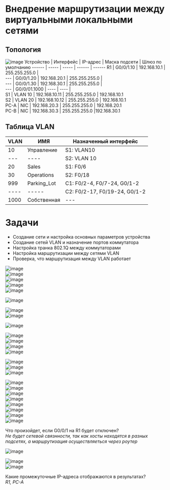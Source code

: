 # Внедрение маршрутизации между виртуальными локальными сетями  
## Топология  
![image](https://github.com/user-attachments/assets/743c7b61-edda-4bef-8f21-c8c93f3b9bb6)
Устройство | Интерфейс | IP-адрес | Маска подсети | Шлюз по умолчанию 
------ | ----- | ----- | ------ | ------ 
R1 | G0/0/1.10 | 192.168.10.1 | 255.255.255.0 |  
---   | G0/0/1.20 | 192.168.20.1 | 255.255.255.0 |  
---   | G0/0/1.30 | 192.168.30.1 | 255.255.255.0 |  
---   | G0/0/01.1000 | ---- | ---- |  
S1 | VLAN 10 | 192.168.10.11 | 255.255.255.0 | 192.168.10.1  
S2 | VLAN 20 | 192.168.10.12 | 255.255.255.0 | 192.168.10.1  
PC-A | NIC | 192.168.20.3 | 255.255.255.0 | 192.168.20.1  
PC-B | NIC | 192.168.30.3 | 255.255.255.0 |192.168.30.1  

## Таблица VLAN  
VLAN | ИМЯ | Назначенный интерфейс   
---- | ---- | -----  
10 | Управление | S1: VLAN10
--- | ---- | S2: VLAN 10  
20 | Sales | S1: F0/6  
30 | Operations | S2: F0/18  
999 | Parking_Lot | С1: F0/2-4, F0/7-24, G0/1-2
---- | ----- |  С2: F0/2-17, F0/19-24, G0/1-2  
1000 | Собственная | ---
   
# Задачи  
* Создание сети и настройка основных параметров устройства
* Создание сетей VLAN и назначение портов коммутатора
* Настройка транка 802.1Q между коммутаторами
* Настройка маршрутизации между сетями VLAN
* Проверка, что маршрутизация между VLAN работает  

![image](https://github.com/user-attachments/assets/08d7d433-db50-4a8a-9b50-a1eedd637a02)  
![image](https://github.com/user-attachments/assets/b6012c73-4c31-437c-9760-80c39cb4a4c4)  
![image](https://github.com/user-attachments/assets/7fd572f7-5c0e-4de8-a7ab-dcecbccaa38a)  
![image](https://github.com/user-attachments/assets/f450a584-5e5b-4cda-97a7-147c9274a4f5)  
![image](https://github.com/user-attachments/assets/15dfcbe5-49b7-433a-a007-d474e5fd9e1b)

![image](https://github.com/user-attachments/assets/b2134b74-8542-4a8a-96c5-444dd056f3b2)
     
![image](https://github.com/user-attachments/assets/af9c93bf-c7b5-4f77-8d59-3c94cb191e85)  
![image](https://github.com/user-attachments/assets/7da35d7a-d877-4f18-a0e4-f1433966daf1)
 
![image](https://github.com/user-attachments/assets/e296100e-fdb8-4929-96e8-7e0718ad6274)

![image](https://github.com/user-attachments/assets/29bd68f3-5713-4e43-80c4-a1fb9a987ec6)  
![image](https://github.com/user-attachments/assets/e5664e98-b631-4ee3-ab99-05d631790d62)  
![image](https://github.com/user-attachments/assets/0a4c78b6-c366-4389-96d9-4e279e1d768d)  
![image](https://github.com/user-attachments/assets/c5dcd00d-1e11-45b2-8135-928de3ba9262)  

![image](https://github.com/user-attachments/assets/f47cdb9b-ecd8-4057-9722-6078463d328c)  
![image](https://github.com/user-attachments/assets/ef2b76c3-89f0-4a67-aba3-b5109553f83c)  
![image](https://github.com/user-attachments/assets/0c683afb-a66f-48c4-925c-918c431123fd)  

![image](https://github.com/user-attachments/assets/28f36863-027f-4eb8-a07d-cfcc8ed182d9)  
![image](https://github.com/user-attachments/assets/62e7ca1e-5446-4f9e-8bd7-fe8e24e7da34)  
![image](https://github.com/user-attachments/assets/37a1ad7d-4085-4f8b-8ceb-af08ab102a1c)  
![image](https://github.com/user-attachments/assets/8ce98b7f-6d74-4944-bcd0-96e0ae24a07f)  
![image](https://github.com/user-attachments/assets/5e864483-564d-4e12-933e-39506ff6100f)  
![image](https://github.com/user-attachments/assets/2fc3b486-c898-48ea-959f-161fddd64664)  
![image](https://github.com/user-attachments/assets/cf864e44-33d8-480c-980b-1289fd182d20)  
![image](https://github.com/user-attachments/assets/e424945c-ac38-45b5-8379-0be79b7388f2)

Что произойдет, если G0/0/1 на R1 будет отключен?  
_Не будет сетевой связнности, так как хосты находятся в разных подсетях, а маршрутизация осуществляеться через роутер_  

![image](https://github.com/user-attachments/assets/b6e9809d-e0fc-4878-95f8-169a6d76e5e5)  

![image](https://github.com/user-attachments/assets/0bf5aed1-a0d4-4079-b367-c77de654c42e)  
![image](https://github.com/user-attachments/assets/59cb7f63-44a2-44e9-897f-c54357e8fc45)  

Какие промежуточные IP-адреса отображаются в результатах?   
_R1, PC-A_
